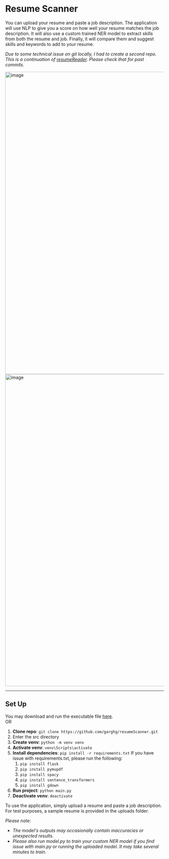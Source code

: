 # Resume Scanner
You can upload your resume and paste a job description. The application will use NLP to give you a score on how well your resume matches the job description. It will also use a custom trained NER model to extract skills from both the resume and job. Finally, it will compare them and suggest skills and keywords to add to your resume.  


_Due to some technical issue on git locally, I had to create a second repo. This is a continuation of [resumeReader](https://github.com/garghg/resumeReader). Please check that for past commits._


<img width="1919" height="959" alt="image" src="https://github.com/user-attachments/assets/cf4509f7-c79b-40f4-a710-7909bf97bba6" />
<img width="1918" height="990" alt="image" src="https://github.com/user-attachments/assets/25c1f1ce-2407-4462-84aa-4edb773befe9" />


---
## Set Up
You may download and run the executable file [here](https://drive.google.com/uc?export=download&id=1orAgG91R9jNidgf_25DgJmtx3yabhtaX).  
OR

1.  **Clone repo**: `git clone https://github.com/garghg/resumeScanner.git`
2.  Enter the src directory
3. **Create venv**: `python -m venv venv`
4. **Activate venv**: `venv\Scripts\activate`
5. **Install dependencies**: `pip install -r requirements.txt`
   If you have issue with requirements.txt, please run the following:
   1. `pip install flask`
   2. `pip install pymupdf`
   3. `pip install spacy`
   4. `pip install sentence_transformers`
   5. `pip install gdown`
6. **Run project**: `python main.py`
7. **Deactivate venv**: `deactivate`

To use the application, simply upload a resume and paste a job description.
For test purposes, a sample resume is provided in the uploads folder. 

_Please note:_
- _The model's outputs may occasionally contain inaccuracies or unexpected results._  
- _Please also run model.py to train your custom NER model if you find issue with main.py or running the uploaded model. It may take several minutes to train._

